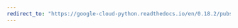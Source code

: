 ```yaml
---
redirect_to: "https://google-cloud-python.readthedocs.io/en/0.18.2/pubsub-subscription.html"
---
```

